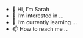 - 👋 Hi, I’m Sarah
- 👀 I’m interested in ...
- 🌱 I’m currently learning ...
- 📫 How to reach me ...

<!---
sarahcruzz/sarahcruzz is a ✨ special ✨ repository because its `README.md` (this file) appears on your GitHub profile.
You can click the Preview link to take a look at your changes.
--->

